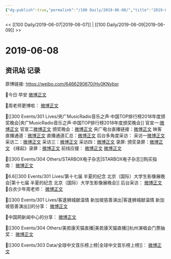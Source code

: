 ```yaml
---
{"dg-publish":true,"permalink":"/100 Daily/2019-06-08/","title":"2019-06-08","created":"2023-03-24T16:40:51.117+08:00","updated":"2023-03-24T16:47:15.041+08:00"}
---
```



<< [[100 Daily/2019-06-07\|2019-06-07]] | [[100 Daily/2019-06-09\|2019-06-09]] >>

# 2019-06-08

## 资讯站 记录

原博链接: https://weibo.com/6466290670/Hy0KNybsr

🌿今日·早安
[微博正文](https://m.weibo.cn/6466290670/4380818938418997)

🌿周老师更博啦：
[微博正文](https://m.weibo.cn/6466290670/4381060429516169)

🌿[[300 Events/301 Lives/央广MusicRadio音乐之声·中国TOP排行榜2018年度颁奖晚会\|央广MusicRadio音乐之声·中国TOP排行榜2018年度颁奖晚会]]
官宣一:[微博正文](https://m.weibo.cn/6466290670/4380707251895981)
官宣二[微博正文](https://m.weibo.cn/6466290670/4380876928927003)
颁奖晚会：[微博正文](https://m.weibo.cn/6466290670/4380846183684182)
央广电台直播链接：[微博正文](https://m.weibo.cn/6466290670/4380923002766871)
映客直播通道：[微博正文](https://m.weibo.cn/6466290670/4380969362223845)
直播通道汇总：[微博正文](https://m.weibo.cn/6466290670/4380979420427081)
后台多角度采访：
采访一[微博正文](https://m.weibo.cn/6466290670/4380987016292375)
采访二：[微博正文](https://m.weibo.cn/6466290670/4380988459515227)
采访三：[微博正文](https://m.weibo.cn/6466290670/4380991210369067)
采访四：[微博正文](https://m.weibo.cn/6466290670/4381010403278672)
录屏:
颁奖录屏：[微博正文](https://m.weibo.cn/6466290670/4380818938418997)
《缘起》录屏：[微博正文](https://m.weibo.cn/6466290670/4380987410525445)
前线应援：
[微博正文](https://m.weibo.cn/6466290670/4380945698037005)
[微博正文](https://m.weibo.cn/6466290670/4380950852653551)

🌿[[300 Events/304 Others/STARBOX电子杂志\|STARBOX电子杂志]]购买指南：
[微博正文](https://m.weibo.cn/6466290670/4380733063392491)

🌿6.6[[300 Events/301 Lives/第十七届 半夏的纪念 北京（国际）大学生影像展晚会\|第十七届 半夏的纪念 北京（国际）大学生影像展晚会]]
后台采访：
[微博正文](https://m.weibo.cn/6466290670/4380822800630015)
🌿白衣少年周老师：
[微博正文](https://m.weibo.cn/6466290670/4380904200198028)

🌿[[300 Events/301 Lives/客逢狮城献温情 新加坡慈善演出\|客逢狮城献温情 新加坡慈善演出]]的分享：
[微博正文](https://m.weibo.cn/6466290670/4380842552315352)

🌿中国网新闻中心的分享：
[微博正文](https://m.weibo.cn/6466290670/4380849191360016)

🌿[[300 Events/304 Others/美若康天猫直播\|美若康天猫直播]]杭州演唱会门票抽奖：
[微博正文](https://m.weibo.cn/6466290670/4380972214426287)

🌿[[300 Events/303 Data/全球中文音乐榜上榜\|全球中文音乐榜上榜]]：
[微博正文](https://m.weibo.cn/6466290670/4381021015170092)
